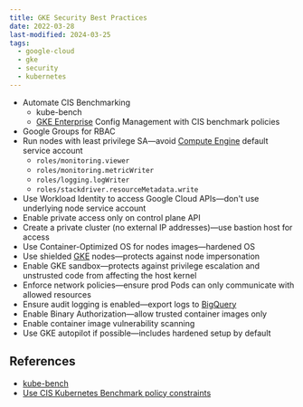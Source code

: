 ```yaml
---
title: GKE Security Best Practices
date: 2022-03-28
last-modified: 2024-03-25
tags:
  - google-cloud
  - gke
  - security
  - kubernetes
---
```


- Automate CIS Benchmarking
	- kube-bench
	- [GKE Enterprise](notes/GKE%20Enterprise.md) Config Management with CIS benchmark policies
- Google Groups for RBAC
- Run nodes with least privilege SA—avoid [Compute Engine](notes/Compute%20Engine.md) default service account
	- `roles/monitoring.viewer`
	- `roles/monitoring.metricWriter`
	- `roles/logging.logWriter`
	- `roles/stackdriver.resourceMetadata.write`
- Use Workload Identity to access Google Cloud APIs—don't use underlying node service account
- Enable private access only on control plane API
- Create a private cluster (no external IP addresses)—use bastion host for access
- Use Container-Optimized OS for nodes images—hardened OS
- Use shielded [GKE](notes/Kubernetes%20Engine%20(GKE).md) nodes—protects against node impersonation
- Enable GKE sandbox—protects against privilege escalation and unstrusted code from affecting the host kernel
- Enforce network policies—ensure prod Pods can only communicate with allowed resources
- Ensure audit logging is enabled—export logs to [BigQuery](notes/BigQuery.md)
- Enable Binary Authorization—allow trusted container images only
- Enable container image vulnerability scanning
- Use GKE autopilot if possible—includes hardened setup by default

## References

- [kube-bench](https://github.com/aquasecurity/kube-bench)
- [Use CIS Kubernetes Benchmark policy constraints](https://cloud.google.com/anthos-config-management/docs/how-to/using-cis-k8s-benchmark)

